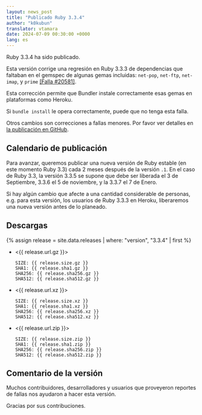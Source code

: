```yaml
---
layout: news_post
title: "Publicado Ruby 3.3.4"
author: "k0kubun"
translator: vtamara
date: 2024-07-09 00:30:00 +0000
lang: es
---
```


Ruby 3.3.4 ha sido publicado.

Esta versión corrige una regresión en Ruby 3.3.3 de dependencias
que faltaban en el gemspec de algunas gemas incluidas: `net-pop`,
`net-ftp`, `net-imap`, y `prime`
[[Falla #20581]](https://bugs.ruby-lang.org/issues/20581).

Esta corrección permite que Bundler instale correctamente esas gemas
en plataformas como Heroku.

Si `bundle install` le opera correctamente, puede que no tenga
esta falla.

Otros cambios son correcciones a fallas menores.
Por favor ver detalles en [la publicación en GitHub](https://github.com/ruby/ruby/releases/tag/v3_3_4).

## Calendario de publicación

Para avanzar, queremos publicar una nueva versión de Ruby estable
(en este momento Ruby 3.3) cada 2 meses después de la versión `.1`.
En el caso de Ruby 3.3, la versión 3.3.5 se supone que debe ser
liberada el 3 de Septiembre, 3.3.6 el 5 de noviembre, y la
3.3.7 el 7 de Enero.

Si hay algún cambio que afecte a una cantidad considerable de personas,
e.g. para esta versión, los usuarios de Ruby 3.3.3 en Heroku,
liberaremos una nueva versión antes de lo planeado.

## Descargas

{% assign release = site.data.releases | where: "version", "3.3.4" | first %}

* <{{ release.url.gz }}>

      SIZE: {{ release.size.gz }}
      SHA1: {{ release.sha1.gz }}
      SHA256: {{ release.sha256.gz }}
      SHA512: {{ release.sha512.gz }}

* <{{ release.url.xz }}>

      SIZE: {{ release.size.xz }}
      SHA1: {{ release.sha1.xz }}
      SHA256: {{ release.sha256.xz }}
      SHA512: {{ release.sha512.xz }}

* <{{ release.url.zip }}>

      SIZE: {{ release.size.zip }}
      SHA1: {{ release.sha1.zip }}
      SHA256: {{ release.sha256.zip }}
      SHA512: {{ release.sha512.zip }}

## Comentario  de la versión

Muchos contribuidores, desarrolladores y usuarios que proveyeron reportes de
fallas nos ayudaron a hacer esta versión.

Gracias por sus contribuciones.
